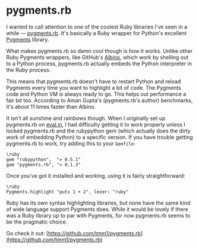 # pygments.rb

I wanted to call attention to one of the coolest Ruby libraries I've seen in a while — [pygments.rb](https://github.com/tmm1/pygments.rb). It's basically a Ruby wrapper for Python's excellent [Pygments](http://pygments.org/) library.

What makes pygments.rb so damn cool though is how it works. Unlike other Ruby Pygments wrappers, like GitHub's [Albino](https://github.com/github/albino), which work by shelling out to a Python process, pygments.rb actually embeds the Python interpreter in the Ruby process.

This means that pygments.rb doesn't have to restart Python and reload Pygments every time you want to highlight a bit of code. The Pygments code and Python VM is always ready to go. This helps out performance a fair bit too. According to Aman Gupta's (pygments.rb's author) benchmarks, it's about 11 times faster than Albino.

It isn't all sunshine and rainbows though. When I originally set up pygments.rb on [eval.in](http://eval.in), I had difficulty getting it to work properly unless I locked pygments.rb and the rubypython gem (which actually does the dirty work of embedding Python) to a specific version. If you have trouble getting pygments.rb to work, try adding this to your `Gemfile`:

    \ruby
    gem "rubypython",  "= 0.5.1"
    gem "pygments.rb", "= 0.1.3"

Once you've got it installed and working, using it is fairly straightforward:

    \ruby
    Pygments.highlight "puts 1 + 2", lexer: "ruby"

Ruby has its own syntax highlighting libraries, but none have the same kind of wide language support Pygments does. While it would be lovely if there was a Ruby library up to par with Pygments, for now pygments.rb seems to be the pragmatic choice.

Go check it out: [https://github.com/tmm1/pygments.rb](https://github.com/tmm1/pygments.rb)
